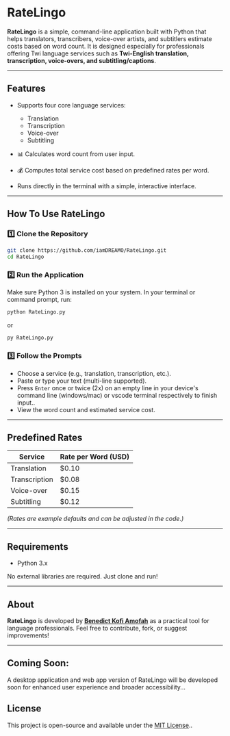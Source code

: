 # RateLingo

**RateLingo** is a simple, command-line application built with Python that helps translators, transcribers, voice-over artists, and subtitlers estimate costs based on word count. It is designed especially for professionals offering Twi language services such as **Twi-English translation, transcription, voice-overs, and subtitling/captions**.

---

## Features

- Supports four core language services:
  - Translation
  - Transcription
  - Voice-over
  - Subtitling

- 📊 Calculates word count from user input.
- 💰 Computes total service cost based on predefined rates per word.
- Runs directly in the terminal with a simple, interactive interface.

---

## How To Use RateLingo

### 1️⃣ Clone the Repository

```bash
git clone https://github.com/iamDREAMO/RateLingo.git
cd RateLingo
````

### 2️⃣ Run the Application

Make sure Python 3 is installed on your system. In your terminal or command prompt, run:

```bash
python RateLingo.py
```

or

```bash
py RateLingo.py
```

### 3️⃣ Follow the Prompts

* Choose a service (e.g., translation, transcription, etc.).
* Paste or type your text (multi-line supported).
* Press `Enter` once or twice (2x) on an empty line in your device's command line (windows/mac) or vscode terminal respectively to finish input..
* View the word count and estimated service cost.

---


## Predefined Rates

| Service       | Rate per Word (USD) |
| ------------- | ------------------- |
| Translation   | \$0.10              |
| Transcription | \$0.08              |
| Voice-over    | \$0.15              |
| Subtitling    | \$0.12              |

*(Rates are example defaults and can be adjusted in the code.)*

---

## Requirements

* Python 3.x

No external libraries are required. Just clone and run!

---

## About

**RateLingo** is developed by **[Benedict Kofi Amofah](https://github.com/iamDREAMO)** as a practical tool for language professionals. Feel free to contribute, fork, or suggest improvements!

---

## Coming Soon: 

A desktop application and web app version of RateLingo will be developed soon for enhanced user experience and broader accessibility...


## License

This project is open-source and available under the [MIT License](https://opensource.org/license/mit)..
